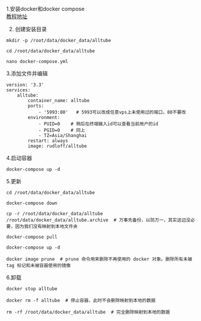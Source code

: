 1.安装docker和docker compose  
[教程地址](https://github.com/twtmactt/test/blob/master/Docker%E5%B8%B8%E7%94%A8%E5%91%BD%E4%BB%A4.md)  

2. 创建安装目录  
```
mkdir -p /root/data/docker_data/alltube

cd /root/data/docker_data/alltube

nano docker-compose.yml  
```  
3.添加文件并编辑  
```
version: '3.3'
services:
    alltube:
        container_name: alltube
        ports:
            - '5993:80'   # 5993可以改成任意vps上未使用过的端口，80不要改
        environment:
            - PUID=0    # 稍后在终端输入id可以查看当前用户的id
            - PGID=0    # 同上
            - TZ=Asia/Shanghai
        restart: always
        image: rudloff/alltube
```
4.启动容器  
```
docker-compose up -d 
```  

5.更新  
```
cd /root/data/docker_data/alltube

docker-compose down 

cp -r /root/data/docker_data/alltube /root/data/docker_data/alltube.archive  # 万事先备份，以防万一，其实这边没必要，因为我们没有映射到本地文件夹

docker-compose pull

docker-compose up -d 

docker image prune  # prune 命令用来删除不再使用的 docker 对象。删除所有未被 tag 标记和未被容器使用的镜像
```  

6.卸载  
```
docker stop alltube

docker rm -f alltube  # 停止容器，此时不会删除映射到本地的数据

rm -rf /root/data/docker_data/alltube  # 完全删除映射到本地的数据
```

